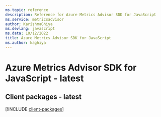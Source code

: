 ```yaml
---
ms.topic: reference
description: Reference for Azure Metrics Advisor SDK for JavaScript
ms.service: metricsadvisor
author: KarishmaGhiya
ms.devlang: javascript
ms.data: 10/12/2022
title: Azure Metrics Advisor SDK for JavaScript
ms.author: kaghiya
---
```

# Azure Metrics Advisor SDK for JavaScript - latest

## Client packages - latest
[!INCLUDE [client-packages](metrics-advisor-client-index.md)]